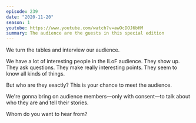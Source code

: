 ```yaml
---
episode: 239
date: "2020-11-20"
season: 1
youtube: https://www.youtube.com/watch?v=awOcDOJ6bHM
summary: The audience are the guests in this special edition
---
```

We turn the tables and interview our audience.

We have a lot of interesting people in the ILoF audience. They show up. They ask questions. They make really interesting points. They seem to know all kinds of things.

But who are they exactly? This is your chance to meet the audience.

We're gonna bring on audience members—only with consent—to talk about who they are and tell their stories.

Whom do you want to hear from?
